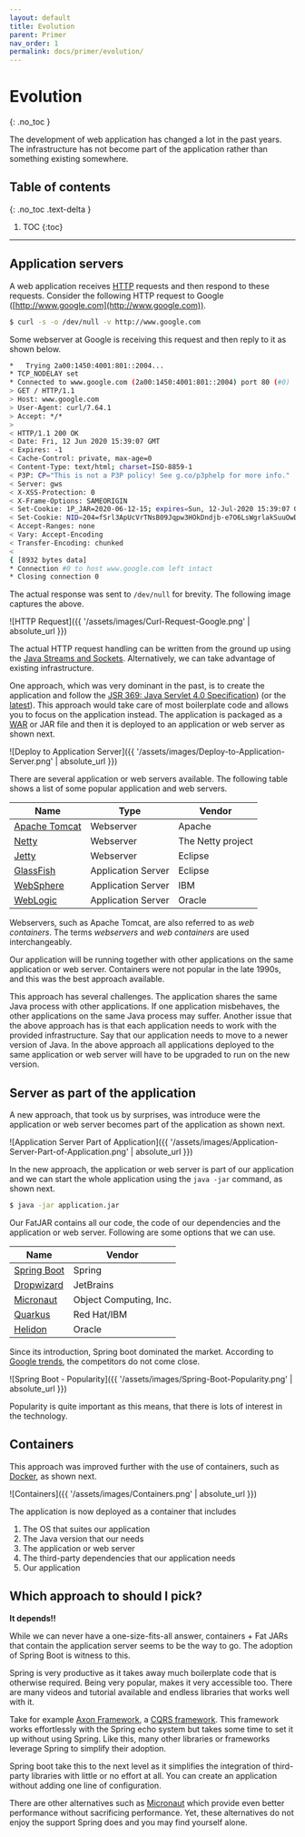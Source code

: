 ```yaml
---
layout: default
title: Evolution
parent: Primer
nav_order: 1
permalink: docs/primer/evolution/
---
```


# Evolution
{: .no_toc }

The development of web application has changed a lot in the past years.  The infrastructure has not become part of the application rather than something existing somewhere.

## Table of contents
{: .no_toc .text-delta }

1. TOC
{:toc}

---

## Application servers

A web application receives [HTTP](https://developer.mozilla.org/en-US/docs/Web/HTTP) requests and then respond to these requests.  Consider the following HTTP request to Google ([http://www.google.com](http://www.google.com)).

```bash
$ curl -s -o /dev/null -v http://www.google.com
```

Some webserver at Google is receiving this request and then reply to it as shown below.

```bash
*   Trying 2a00:1450:4001:801::2004...
* TCP_NODELAY set
* Connected to www.google.com (2a00:1450:4001:801::2004) port 80 (#0)
> GET / HTTP/1.1
> Host: www.google.com
> User-Agent: curl/7.64.1
> Accept: */*
>
< HTTP/1.1 200 OK
< Date: Fri, 12 Jun 2020 15:39:07 GMT
< Expires: -1
< Cache-Control: private, max-age=0
< Content-Type: text/html; charset=ISO-8859-1
< P3P: CP="This is not a P3P policy! See g.co/p3phelp for more info."
< Server: gws
< X-XSS-Protection: 0
< X-Frame-Options: SAMEORIGIN
< Set-Cookie: 1P_JAR=2020-06-12-15; expires=Sun, 12-Jul-2020 15:39:07 GMT; path=/; domain=.google.com; Secure
< Set-Cookie: NID=204=fSrl3ApUcVrTNsB09Jqpw3HOkDndjb-e7O6LsWgrlakSuuOwDn9_-n7-9fPsc_WMV0HtrBsYFTmeUVn7SiuGHldHEfwC7VJaJYtG0d9cHsvc93jAskuwfOfkEsOUIQoRZOZX5S1hI6Qyz2IwDicRMdrOj-n6ktp4HG1zBIwqXb0; expires=Sat, 12-Dec-2020 15:39:07 GMT; path=/; domain=.google.com; HttpOnly
< Accept-Ranges: none
< Vary: Accept-Encoding
< Transfer-Encoding: chunked
<
{ [8932 bytes data]
* Connection #0 to host www.google.com left intact
* Closing connection 0
```

The actual response was sent to `/dev/null` for brevity.  The following image captures the above.

![HTTP Request]({{ '/assets/images/Curl-Request-Google.png' | absolute_url }})

The actual HTTP request handling can be written from the ground up using the [Java Streams and Sockets](https://docs.oracle.com/javase/tutorial/networking/sockets/clientServer.html).  Alternatively, we can take advantage of existing infrastructure.

One approach, which was very dominant in the past, is to create the application and follow the [JSR 369: Java Servlet 4.0 Specification](https://jcp.org/en/jsr/detail?id=369)) (or the [latest](https://javaee.github.io/servlet-spec/)).  This approach would take care of most boilerplate code and allows you to focus on the application instead.  The application is packaged as a [WAR](https://en.wikipedia.org/wiki/WAR_(file_format)) or JAR file and then it is deployed to an application or web server as shown next.

![Deploy to Application Server]({{ '/assets/images/Deploy-to-Application-Server.png' | absolute_url }})

There are several application or web servers available.  The following table shows a list of some popular application and web servers.

| Name                                                                     | Type               | Vendor            |
| ------------------------------------------------------------------------ | ------------------ | ----------------- |
| [Apache Tomcat](https://tomcat.apache.org/)                              | Webserver          | Apache            |
| [Netty](https://netty.io/)                                               | Webserver          | The Netty project |
| [Jetty](https://www.eclipse.org/jetty/)                                  | Webserver          | Eclipse           |
| [GlassFish](https://projects.eclipse.org/proposals/eclipse-glassfish)    | Application Server | Eclipse           |
| [WebSphere](https://www.ibm.com/cloud/websphere-application-server)      | Application Server | IBM               |
| [WebLogic](https://www.oracle.com/middleware/technologies/weblogic.html) | Application Server | Oracle            |

Webservers, such as Apache Tomcat, are also referred to as _web containers_.  The terms _webservers_ and _web containers_ are used interchangeably.

Our application will be running together with other applications on the same application or web server.  Containers were not popular in the late 1990s, and this was the best approach available.

This approach has several challenges.  The application shares the same Java process with other applications.  If one application misbehaves, the other applications on the same Java process may suffer.  Another issue that the above approach has is that each application needs to work with the provided infrastructure.  Say that our application needs to move to a newer version of Java.  In the above approach all applications deployed to the same application or web server will have to be upgraded to run on the new version.

## Server as part of the application

A new approach, that took us by surprises, was introduce were the application or web server becomes part of the application as shown next.

![Application Server Part of Application]({{ '/assets/images/Application-Server-Part-of-Application.png' | absolute_url }})

In the new approach, the application or web server is part of our application and we can start the whole application using the `java -jar` command, as shown next.

```bash
$ java -jar application.jar
```

Our FatJAR contains all our code, the code of our dependencies and the application or web server.  Following are some options that we can use.

| Name                                                  | Vendor                 |
| ----------------------------------------------------- | ---------------------- |
| [Spring Boot](https://spring.io/projects/spring-boot) | Spring                 |
| [Dropwizard](https://www.dropwizard.io/)              | JetBrains              |
| [Micronaut](https://micronaut.io/)                    | Object Computing, Inc. |
| [Quarkus](https://quarkus.io/)                        | Red Hat/IBM            |
| [Helidon](https://helidon.io/)                        | Oracle                 |

Since its introduction, Spring boot dominated the market.  According to [Google trends](https://trends.google.com/trends/explore?q=Spring%20Boot,Dropwizard,Micronaut,Quarkus,Helidon), the competitors do not come close.

![Spring Boot - Popularity]({{ '/assets/images/Spring-Boot-Popularity.png' | absolute_url }})

Popularity is quite important as this means, that there is lots of interest in the technology.

## Containers

This approach was improved further with the use of containers, such as [Docker](https://www.docker.com/), as shown next.

![Containers]({{ '/assets/images/Containers.png' | absolute_url }})

The application is now deployed as a container that includes

1. The OS that suites our application
1. The Java version that our needs
1. The application or web server
1. The third-party dependencies that our application needs
1. Our application

## Which approach to should I pick?

**It depends!!**

While we can never have a one-size-fits-all answer, containers + Fat JARs that contain the application server seems to be the way to go.  The adoption of Spring Boot is witness to this.

Spring is very productive as it takes away much boilerplate code that is otherwise required.  Being very popular, makes it very accessible too.  There are many videos and tutorial available and endless libraries that works well with it.

Take for example [Axon Framework](https://axoniq.io/), a [CQRS framework](https://martinfowler.com/bliki/CQRS.html).  This framework works effortlessly with the Spring echo system but takes some time to set it up without using Spring.  Like this, many other libraries or frameworks leverage Spring to simplify their adoption.

Spring boot take this to the next level as it simplifies the integration of third-party libraries with little or no effort at all.  You can create an application without adding one line of configuration.

There are other alternatives such as [Micronaut]( https://micronaut.io/) which provide even better performance without sacrificing performance.  Yet, these alternatives do not enjoy the support Spring does and you may find yourself alone.
